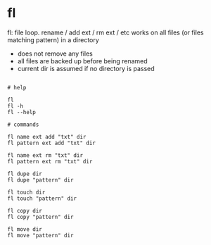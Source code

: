 # fl

fl: file loop. rename / add ext / rm ext / etc
works on all files (or files matching pattern) in a directory

- does not remove any files
- all files are backed up before being renamed
- current dir is assumed if no directory is passed



```

# help

fl
fl -h
fl --help

# commands

fl name ext add "txt" dir
fl pattern ext add "txt" dir

fl name ext rm "txt" dir
fl pattern ext rm "txt" dir

fl dupe dir
fl dupe "pattern" dir

fl touch dir 
fl touch "pattern" dir

fl copy dir
fl copy "pattern" dir

fl move dir
fl move "pattern" dir

```
